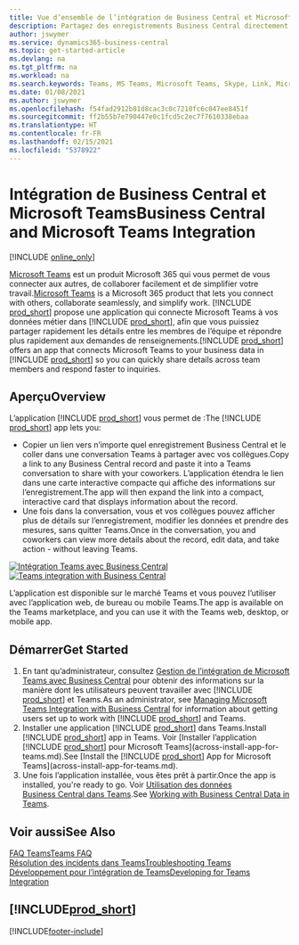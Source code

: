 ```yaml
---
title: Vue d’ensemble de l’intégration de Business Central et Microsoft Teams | Microsoft Docs
description: Partagez des enregistrements Business Central directement dans une conversation Teams.
author: jswymer
ms.service: dynamics365-business-central
ms.topic: get-started-article
ms.devlang: na
ms.tgt_pltfrm: na
ms.workload: na
ms.search.keywords: Teams, MS Teams, Microsoft Teams, Skype, Link, Microsoft 365, collaborate, collaboration, teamwork
ms.date: 01/08/2021
ms.author: jswymer
ms.openlocfilehash: f54fad2912b81d8cac3c0c7210fc6c047ee8451f
ms.sourcegitcommit: ff2b55b7e790447e0c1fcd5c2ec7f7610338ebaa
ms.translationtype: HT
ms.contentlocale: fr-FR
ms.lasthandoff: 02/15/2021
ms.locfileid: "5378922"
---
```

# <a name="business-central-and-microsoft-teams-integration"></a><span data-ttu-id="2a4f2-103">Intégration de Business Central et Microsoft Teams</span><span class="sxs-lookup"><span data-stu-id="2a4f2-103">Business Central and Microsoft Teams Integration</span></span>

[!INCLUDE [online_only](includes/online_only.md)]

<span data-ttu-id="2a4f2-104">[Microsoft Teams](https://www.microsoft.com/en-us/microsoft-365/microsoft-teams) est un produit Microsoft 365 qui vous permet de vous connecter aux autres, de collaborer facilement et de simplifier votre travail.</span><span class="sxs-lookup"><span data-stu-id="2a4f2-104">[Microsoft Teams](https://www.microsoft.com/en-us/microsoft-365/microsoft-teams) is a Microsoft 365 product that lets you connect with others, collaborate seamlessly, and simplify work.</span></span> <span data-ttu-id="2a4f2-105">[!INCLUDE [prod_short](includes/prod_short.md)] propose une application qui connecte Microsoft Teams à vos données métier dans [!INCLUDE [prod_short](includes/prod_short.md)], afin que vous puissiez partager rapidement les détails entre les membres de l’équipe et répondre plus rapidement aux demandes de renseignements.</span><span class="sxs-lookup"><span data-stu-id="2a4f2-105">[!INCLUDE [prod_short](includes/prod_short.md)] offers an app that connects Microsoft Teams to your business data in [!INCLUDE [prod_short](includes/prod_short.md)] so you can quickly share details across team members and respond faster to inquiries.</span></span>

## <a name="overview"></a><span data-ttu-id="2a4f2-106">Aperçu</span><span class="sxs-lookup"><span data-stu-id="2a4f2-106">Overview</span></span>

<span data-ttu-id="2a4f2-107">L’application [!INCLUDE [prod_short](includes/prod_short.md)] vous permet de :</span><span class="sxs-lookup"><span data-stu-id="2a4f2-107">The [!INCLUDE [prod_short](includes/prod_short.md)] app lets you:</span></span>

- <span data-ttu-id="2a4f2-108">Copier un lien vers n’importe quel enregistrement Business Central et le coller dans une conversation Teams à partager avec vos collègues.</span><span class="sxs-lookup"><span data-stu-id="2a4f2-108">Copy a link to any Business Central record and paste it into a Teams conversation to share with your coworkers.</span></span> <span data-ttu-id="2a4f2-109">L’application étendra le lien dans une carte interactive compacte qui affiche des informations sur l’enregistrement.</span><span class="sxs-lookup"><span data-stu-id="2a4f2-109">The app will then expand the link into a compact, interactive card that displays information about the record.</span></span>
- <span data-ttu-id="2a4f2-110">Une fois dans la conversation, vous et vos collègues pouvez afficher plus de détails sur l’enregistrement, modifier les données et prendre des mesures, sans quitter Teams.</span><span class="sxs-lookup"><span data-stu-id="2a4f2-110">Once in the conversation, you and coworkers can view more details about the record, edit data, and take action - without leaving Teams.</span></span>

<span data-ttu-id="2a4f2-111">[![Intégration Teams avec Business Central](media/teams-intro-v3.png)](media/teams-intro-v3.png#lightbox)</span><span class="sxs-lookup"><span data-stu-id="2a4f2-111">[![Teams integration with Business Central](media/teams-intro-v3.png)](media/teams-intro-v3.png#lightbox)</span></span>

<span data-ttu-id="2a4f2-112">L’application est disponible sur le marché Teams et vous pouvez l’utiliser avec l’application web, de bureau ou mobile Teams.</span><span class="sxs-lookup"><span data-stu-id="2a4f2-112">The app is available on the Teams marketplace, and you can use it with the Teams web, desktop, or mobile app.</span></span>

## <a name="get-started"></a><span data-ttu-id="2a4f2-113">Démarrer</span><span class="sxs-lookup"><span data-stu-id="2a4f2-113">Get Started</span></span>

1. <span data-ttu-id="2a4f2-114">En tant qu’administrateur, consultez [Gestion de l’intégration de Microsoft Teams avec Business Central](admin-teams-integration.md) pour obtenir des informations sur la manière dont les utilisateurs peuvent travailler avec [!INCLUDE [prod_short](includes/prod_short.md)] et Teams.</span><span class="sxs-lookup"><span data-stu-id="2a4f2-114">As an administrator, see [Managing Microsoft Teams Integration with Business Central](admin-teams-integration.md) for information about getting users set up to work with [!INCLUDE [prod_short](includes/prod_short.md)] and Teams.</span></span>
2. <span data-ttu-id="2a4f2-115">Installer une application [!INCLUDE [prod_short](includes/prod_short.md)] dans Teams.</span><span class="sxs-lookup"><span data-stu-id="2a4f2-115">Install [!INCLUDE [prod_short](includes/prod_short.md)] app in Teams.</span></span> <span data-ttu-id="2a4f2-116">Voir [Installer l’application [!INCLUDE [prod_short](includes/prod_short.md)] pour Microsoft Teams](across-install-app-for-teams.md).</span><span class="sxs-lookup"><span data-stu-id="2a4f2-116">See [Install the [!INCLUDE [prod_short](includes/prod_short.md)] App for Microsoft Teams](across-install-app-for-teams.md).</span></span>
3. <span data-ttu-id="2a4f2-117">Une fois l’application installée, vous êtes prêt à partir.</span><span class="sxs-lookup"><span data-stu-id="2a4f2-117">Once the app is installed, you're ready to go.</span></span> <span data-ttu-id="2a4f2-118">Voir [Utilisation des données Business Central dans Teams](across-working-with-teams.md).</span><span class="sxs-lookup"><span data-stu-id="2a4f2-118">See [Working with Business Central Data in Teams](across-working-with-teams.md).</span></span> 

## <a name="see-also"></a><span data-ttu-id="2a4f2-119">Voir aussi</span><span class="sxs-lookup"><span data-stu-id="2a4f2-119">See Also</span></span>

[<span data-ttu-id="2a4f2-120">FAQ Teams</span><span class="sxs-lookup"><span data-stu-id="2a4f2-120">Teams FAQ</span></span>](teams-faq.md)  
[<span data-ttu-id="2a4f2-121">Résolution des incidents dans Teams</span><span class="sxs-lookup"><span data-stu-id="2a4f2-121">Troubleshooting Teams</span></span>](admin-teams-troubleshooting.md)  
[<span data-ttu-id="2a4f2-122">Développement pour l’intégration de Teams</span><span class="sxs-lookup"><span data-stu-id="2a4f2-122">Developing for Teams Integration</span></span>](/dynamics365/business-central/dev-itpro/developer/devenv-develop-for-teams)  
## [!INCLUDE[prod_short](includes/free_trial_md.md)]  


[!INCLUDE[footer-include](includes/footer-banner.md)]
